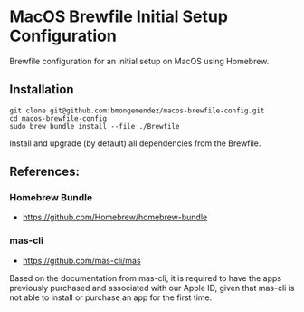 # MacOS Brewfile Initial Setup Configuration
Brewfile configuration for an initial setup on MacOS using Homebrew.

## Installation
```console
git clone git@github.com:bmongemendez/macos-brewfile-config.git
cd macos-brewfile-config
sudo brew bundle install --file ./Brewfile
```
Install and upgrade (by default) all dependencies from the Brewfile.

## References:
### Homebrew Bundle
- https://github.com/Homebrew/homebrew-bundle

### mas-cli
- https://github.com/mas-cli/mas

Based on the documentation from mas-cli, it is required to have the apps previously purchased and associated with our Apple ID, given that mas-cli is not able to install or purchase an app for the first time.
